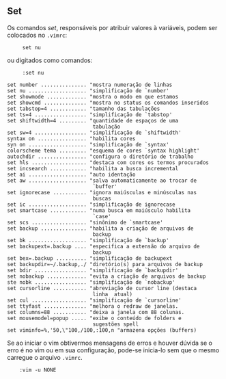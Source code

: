 **Set** 
-----

Os comandos *set*, responsáveis por atribuir valores à
variáveis, podem ser colocados no `.vimrc`:

         set nu

ou digitados como comandos:

         :set nu

    set number ............... "mostra numeração de linhas
    set nu ................... "simplificação de `number'
    set showmode ............. "mostra o modo em que estamos
    set showcmd .............. "mostra no status os comandos inseridos
    set tabstop=4 ............ "tamanho das tabulações
    set ts=4 ................. "simplificação de `tabstop'
    set shiftwidth=4 ......... "quantidade de espaços de uma
                                tabulação
    set sw=4 ................. "simplificação de `shiftwidth'
    syntax on ................ "habilita cores
    syn on ................... "simplificação de `syntax'
    colorscheme tema ......... "esquema de cores `syntax highlight'
    autochdir ................ "configura o diretório de trabalho
    set hls .................. "destaca com cores os termos procurados
    set incsearch ............ "habilita a busca incremental
    set ai ................... "auto identação
    set aw ................... "salva automaticamente ao trocar de
                                `buffer'
    set ignorecase ........... "ignora maiúsculas e minúsculas nas
                                buscas
    set ic ................... "simplificação de ignorecase
    set smartcase ............ "numa busca em maiúsculo habilita
                                `case'
    set scs .................. "sinônimo de `smartcase'
    set backup ............... "habilita a criação de arquivos de
                                backup
    set bk ................... "simplificação de `backup'
    set backupext=.backup .... "especifica a extensão do arquivo de
                                backup
    set bex=.backup .......... "simplificação de backupext
    set backupdir=~/.backup,./ "diretório(s) para arquivos de backup
    set bdir ................. "simplificação de `backupdir'
    set nobackup ............. "evita a criação de arquivos de backup
    ste nobk ................. "simplificação de `nobackup'
    set cursorline ........... "abreviação de cursor line (destaca
                                linha  atual)
    set cul .................. "simplificação de `cursorline'
    set ttyfast .............. "melhora o redraw de janelas.
    set columns=88 ........... "deixa a janela com 88 colunas.
    set mousemodel=popup ..... "exibe o conteúdo de folders e
                                sugestões spell
    set viminfo=%,'50,\"100,/100,:100,n "armazena opções (buffers)

Se ao iniciar o vim obtivermos mensagens de erros e houver dúvida se o
erro é no vim ou em sua configuração, pode-se inicia-lo sem que o mesmo
carregue o arquivo `.vimrc`.

        :vim -u NONE

